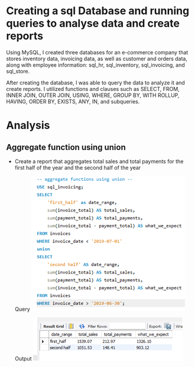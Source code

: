 # Creating a sql Database and running queries to analyse data and create reports

Using MySQL, I created three databases for an e-commerce company that stores inventory data, invoicing data, as well as customer and orders data, along with employee information: sql_hr, sql_inventory, sql_invoicing, and sql_store.

After creating the database, I was able to query the data to analyze it and create reports. I utilized functions and clauses such as SELECT, FROM, INNER JOIN, OUTER JOIN, USING, WHERE, GROUP BY, WITH ROLLUP, HAVING, ORDER BY, EXISTS, ANY, IN, and subqueries.


# Analysis
## Aggregate function using union

* Create a report that aggregates total sales and total payments for the first half of the year and the second half of the year

    Query
    ![input of aggregate functions using union](<Screenshot 2024-12-15 183822.png>)

    Output
    ![output of aggregate functions using union](<Screenshot 2024-12-15 184025.png>)


